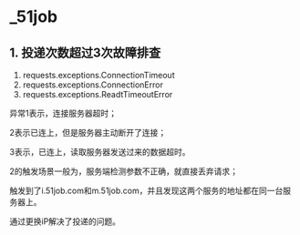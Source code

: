 # _51job

## 1. 投递次数超过3次故障排查
1. requests.exceptions.ConnectionTimeout
2. requests.exceptions.ConnectionError
3. requests.exceptions.ReadtTimeoutError

异常1表示，连接服务器超时；

2表示已连上，但是服务器主动断开了连接；

3表示，已连上，读取服务器发送过来的数据超时。

2的触发场景一般为，服务端检测参数不正确，就直接丢弃请求；

触发到了i.51job.com和m.51job.com，并且发现这两个服务的地址都在同一台服务器上。

通过更换iP解决了投递的问题。